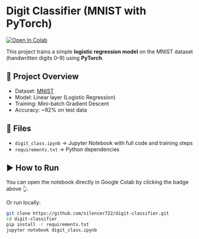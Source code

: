 # Digit Classifier (MNIST with PyTorch)

[![Open In Colab](https://colab.research.google.com/assets/colab-badge.svg)](https://colab.research.google.com/github/silencer722/digit-classifier/blob/main/digit_class.ipynb)

This project trains a simple **logistic regression model** on the MNIST dataset (handwritten digits 0–9) using **PyTorch**.

## 🚀 Project Overview
- Dataset: [MNIST](http://yann.lecun.com/exdb/mnist/)
- Model: Linear layer (Logistic Regression)
- Training: Mini-batch Gradient Descent
- Accuracy: ~92% on test data

## 📂 Files
- `digit_class.ipynb` → Jupyter Notebook with full code and training steps
- `requirements.txt` → Python dependencies

## ▶️ How to Run
You can open the notebook directly in Google Colab by clicking the badge above 👆.

Or run locally:
```bash
git clone https://github.com/silencer722/digit-classifier.git
cd digit-classifier
pip install -r requirements.txt
jupyter notebook digit_class.ipynb
